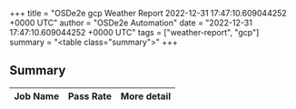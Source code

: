 +++
title = "OSDe2e gcp Weather Report 2022-12-31 17:47:10.609044252 +0000 UTC"
author = "OSDe2e Automation"
date = "2022-12-31 17:47:10.609044252 +0000 UTC"
tags = ["weather-report", "gcp"]
summary = "<table class=\"summary\"></table>"
+++
## Summary

| Job Name | Pass Rate | More detail |
|----------|-----------|-------------|




